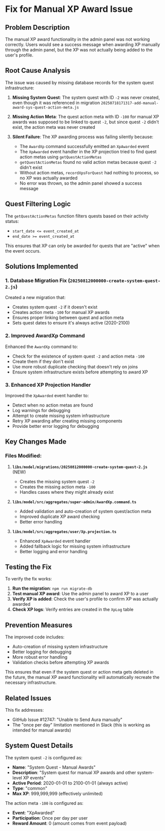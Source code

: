 # Fix for Manual XP Award Issue

## Problem Description

The manual XP award functionality in the admin panel was not working correctly. Users would see a success message when awarding XP manually through the admin panel, but the XP was not actually being added to the user's profile.

## Root Cause Analysis

The issue was caused by missing database records for the system quest infrastructure:

1. **Missing System Quest**: The system quest with ID `-2` was never created, even though it was referenced in migration `20250718171317-add-manual-award-sys-quest-action-meta.js`

2. **Missing Action Meta**: The quest action meta with ID `-100` for manual XP awards was supposed to be linked to quest `-2`, but since quest `-2` didn't exist, the action meta was never created

3. **Silent Failure**: The XP awarding process was failing silently because:
   - The `AwardXp` command successfully emitted an `XpAwarded` event
   - The `XpAwarded` event handler in the XP projection tried to find quest action metas using `getQuestActionMetas`
   - `getQuestActionMetas` found no valid action metas because quest `-2` didn't exist
   - Without action metas, `recordXpsForQuest` had nothing to process, so no XP was actually awarded
   - No error was thrown, so the admin panel showed a success message

## Quest Filtering Logic

The `getQuestActionMetas` function filters quests based on their activity status:
- `start_date <= event_created_at`
- `end_date >= event_created_at`

This ensures that XP can only be awarded for quests that are "active" when the event occurs.

## Solutions Implemented

### 1. Database Migration Fix (`20250812000000-create-system-quest-2.js`)

Created a new migration that:
- Creates system quest `-2` if it doesn't exist
- Creates action meta `-100` for manual XP awards
- Ensures proper linking between quest and action meta
- Sets quest dates to ensure it's always active (2020-2100)

### 2. Improved AwardXp Command

Enhanced the `AwardXp` command to:
- Check for the existence of system quest `-2` and action meta `-100`
- Create them if they don't exist
- Use more robust duplicate checking that doesn't rely on joins
- Ensure system infrastructure exists before attempting to award XP

### 3. Enhanced XP Projection Handler

Improved the `XpAwarded` event handler to:
- Detect when no action metas are found
- Log warnings for debugging
- Attempt to create missing system infrastructure
- Retry XP awarding after creating missing components
- Provide better error logging for debugging

## Key Changes Made

### Files Modified:

1. **`libs/model/migrations/20250812000000-create-system-quest-2.js`** (NEW)
   - Creates the missing system quest `-2`
   - Creates the missing action meta `-100`
   - Handles cases where they might already exist

2. **`libs/model/src/aggregates/super-admin/AwardXp.command.ts`**
   - Added validation and auto-creation of system quest/action meta
   - Improved duplicate XP award checking
   - Better error handling

3. **`libs/model/src/aggregates/user/Xp.projection.ts`**
   - Enhanced `XpAwarded` event handler
   - Added fallback logic for missing system infrastructure
   - Better logging and error handling

## Testing the Fix

To verify the fix works:

1. **Run the migration**: `npm run migrate-db`
2. **Test manual XP award**: Use the admin panel to award XP to a user
3. **Verify XP is added**: Check the user's profile to confirm XP was actually awarded
4. **Check XP logs**: Verify entries are created in the `XpLog` table

## Prevention Measures

The improved code includes:
- Auto-creation of missing system infrastructure
- Better logging for debugging
- More robust error handling
- Validation checks before attempting XP awards

This ensures that even if the system quest or action meta gets deleted in the future, the manual XP award functionality will automatically recreate the necessary infrastructure.

## Related Issues

This fix addresses:
- GitHub Issue #12747: "Unable to Send Aura manually"
- The "once per day" limitation mentioned in Slack (this is working as intended for manual awards)

## System Quest Details

The system quest `-2` is configured as:
- **Name**: "System Quest - Manual Awards"
- **Description**: "System quest for manual XP awards and other system-level XP events"
- **Active Period**: 2020-01-01 to 2100-01-01 (always active)
- **Type**: "common"
- **Max XP**: 999,999,999 (effectively unlimited)

The action meta `-100` is configured as:
- **Event**: "XpAwarded"
- **Participation**: Once per day per user
- **Reward Amount**: 0 (amount comes from event payload)